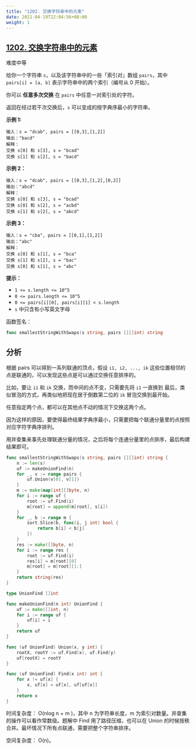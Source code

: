 ```yaml
---
title: "1202. 交换字符串中的元素"
date: 2021-04-19T22:04:56+08:00
weight: 1
---
```


## [1202. 交换字符串中的元素](https://leetcode-cn.com/problems/smallest-string-with-swaps/)

难度中等

给你一个字符串 `s`，以及该字符串中的一些「索引对」数组 `pairs`，其中 `pairs[i] = [a, b]` 表示字符串中的两个索引（编号从 0 开始）。

你可以 **任意多次交换** 在 `pairs` 中任意一对索引处的字符。

返回在经过若干次交换后，`s` 可以变成的按字典序最小的字符串。

**示例 1:**

```
输入：s = "dcab", pairs = [[0,3],[1,2]]
输出："bacd"
解释： 
交换 s[0] 和 s[3], s = "bcad"
交换 s[1] 和 s[2], s = "bacd"
```

**示例 2：**

```
输入：s = "dcab", pairs = [[0,3],[1,2],[0,2]]
输出："abcd"
解释：
交换 s[0] 和 s[3], s = "bcad"
交换 s[0] 和 s[2], s = "acbd"
交换 s[1] 和 s[2], s = "abcd"
```

**示例 3：**

```
输入：s = "cba", pairs = [[0,1],[1,2]]
输出："abc"
解释：
交换 s[0] 和 s[1], s = "bca"
交换 s[1] 和 s[2], s = "bac"
交换 s[0] 和 s[1], s = "abc"
```

**提示：**

- `1 <= s.length <= 10^5`
- `0 <= pairs.length <= 10^5`
- `0 <= pairs[i][0], pairs[i][1] < s.length`
- `s` 中只含有小写英文字母

函数签名：

```go
func smallestStringWithSwaps(s string, pairs [][]int) string
```

## 分析

根据 pairs 可以得到一系列联通的顶点，假设 `i1, i2, ..., ik` 这些位置相邻的点是联通的，可以发现这些点是可以通过交换任意排序的。

比如，要让 `i1` 和 `ik` 交换，而中间的点不变，只需要先将 `i1` 一直换到 最后，类似冒泡的方式，再类似地把现在居于倒数第二位的 `ik` 冒泡交换到最开始。

任意指定两个点，都可以在其他点不动的情况下交换这两个点。

因为这样的原因，要使得最终结果字典序最小，只需要把每个联通分量里的点按照对应字符字典序排列。

用并查集来事先处理联通分量的情况，之后将每个连通分量里的点排序，最后构建结果即可。

```go
func smallestStringWithSwaps(s string, pairs [][]int) string {
	n := len(s)
	uf := makeUnionFind(n)
	for _, v := range pairs {
		uf.Union(v[0], v[1])
	}
	m := make(map[int][]byte, n)
	for i := range uf {
		root := uf.Find(i)
		m[root] = append(m[root], s[i])
	}
	for _, b := range m {
		sort.Slice(b, func(i, j int) bool {
			return b[i] < b[j]
		})
	}
	res := make([]byte, n)
	for i := range res {
		root := uf.Find(i)
		res[i] = m[root][0]
		m[root] = m[root][1:]
	}
	return string(res)
}

type UnionFind []int

func makeUnionFind(n int) UnionFind {
	uf := make([]int, n)
	for i := range uf {
		uf[i] = i
	}
	return uf
}

func (uf UnionFind) Union(x, y int) {
	rootX, rootY := uf.Find(x), uf.Find(y)
	uf[rootX] = rootY
}

func (uf UnionFind) Find(x int) int {
	for x != uf[x] {
		x, uf[x] = uf[x], uf[uf[x]]
	}
	return x
}
```

时间复杂度： O(nlog n + m )，其中 n 为字符串长度，m 为索引对数量。并查集的操作可以看作常数级。题解中 Find 用了路径压缩，也可以在 Union 的时候按秩合并。最坏情况下所有点联通，需要把整个字符串排序。

空间复杂度： O(n)。
